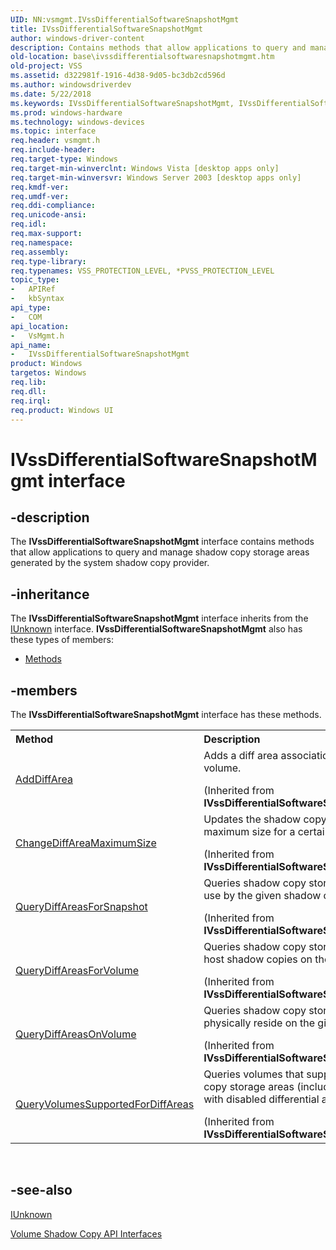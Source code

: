 ```yaml
---
UID: NN:vsmgmt.IVssDifferentialSoftwareSnapshotMgmt
title: IVssDifferentialSoftwareSnapshotMgmt
author: windows-driver-content
description: Contains methods that allow applications to query and manage shadow copy storage areas generated by the system shadow copy provider.
old-location: base\ivssdifferentialsoftwaresnapshotmgmt.htm
old-project: VSS
ms.assetid: d322981f-1916-4d38-9d05-bc3db2cd596d
ms.author: windowsdriverdev
ms.date: 5/22/2018
ms.keywords: IVssDifferentialSoftwareSnapshotMgmt, IVssDifferentialSoftwareSnapshotMgmt interface [Files], IVssDifferentialSoftwareSnapshotMgmt interface [Files],described, base.ivssdifferentialsoftwaresnapshotmgmt, vsmgmt/IVssDifferentialSoftwareSnapshotMgmt
ms.prod: windows-hardware
ms.technology: windows-devices
ms.topic: interface
req.header: vsmgmt.h
req.include-header: 
req.target-type: Windows
req.target-min-winverclnt: Windows Vista [desktop apps only]
req.target-min-winversvr: Windows Server 2003 [desktop apps only]
req.kmdf-ver: 
req.umdf-ver: 
req.ddi-compliance: 
req.unicode-ansi: 
req.idl: 
req.max-support: 
req.namespace: 
req.assembly: 
req.type-library: 
req.typenames: VSS_PROTECTION_LEVEL, *PVSS_PROTECTION_LEVEL
topic_type:
-	APIRef
-	kbSyntax
api_type:
-	COM
api_location:
-	VsMgmt.h
api_name:
-	IVssDifferentialSoftwareSnapshotMgmt
product: Windows
targetos: Windows
req.lib: 
req.dll: 
req.irql: 
req.product: Windows UI
---
```


# IVssDifferentialSoftwareSnapshotMgmt interface


## -description


The 
    <b>IVssDifferentialSoftwareSnapshotMgmt</b> 
    interface contains methods that allow applications to query and manage shadow copy storage areas 
    generated by the system shadow copy provider.


## -inheritance

The <b xmlns:loc="http://microsoft.com/wdcml/l10n">IVssDifferentialSoftwareSnapshotMgmt</b> interface inherits from the <a href="https://msdn.microsoft.com/33f1d79a-33fc-4ce5-a372-e08bda378332">IUnknown</a> interface. <b>IVssDifferentialSoftwareSnapshotMgmt</b> also has these types of members:
<ul>
<li><a href="https://docs.microsoft.com/">Methods</a></li>
</ul>

## -members

The <b>IVssDifferentialSoftwareSnapshotMgmt</b> interface has these methods.
<table class="members" id="memberListMethods">
<tr>
<th align="left" width="37%">Method</th>
<th align="left" width="63%">Description</th>
</tr>
<tr data="inherited;">
<td align="left" width="37%">
<a href="https://msdn.microsoft.com/7b58331c-b8a2-4333-a05d-563395d5f0c2">AddDiffArea</a>
</td>
<td align="left" width="63%">
Adds a diff area association for a certain volume.</p> (Inherited from <b>IVssDifferentialSoftwareSnapshotMgmt</b>)</td>
</tr>
<tr data="inherited;">
<td align="left" width="37%">
<a href="https://msdn.microsoft.com/c7773fa8-6b43-46bf-b644-0016b261c080">ChangeDiffAreaMaximumSize</a>
</td>
<td align="left" width="63%">
Updates the shadow copy storage area maximum size for a certain volume.</p> (Inherited from <b>IVssDifferentialSoftwareSnapshotMgmt</b>)</td>
</tr>
<tr data="inherited;">
<td align="left" width="37%">
<a href="https://msdn.microsoft.com/1203d6de-b389-4349-a83c-5ee729add03c">QueryDiffAreasForSnapshot</a>
</td>
<td align="left" width="63%">
Queries shadow copy storage  areas in use by the given shadow copy.</p> (Inherited from <b>IVssDifferentialSoftwareSnapshotMgmt</b>)</td>
</tr>
<tr data="inherited;">
<td align="left" width="37%">
<a href="https://msdn.microsoft.com/381f8a4a-c88f-4bd3-bff1-6828fe034e66">QueryDiffAreasForVolume</a>
</td>
<td align="left" width="63%">
Queries shadow copy storage areas that host shadow copies on the given volume.</p> (Inherited from <b>IVssDifferentialSoftwareSnapshotMgmt</b>)</td>
</tr>
<tr data="inherited;">
<td align="left" width="37%">
<a href="https://msdn.microsoft.com/6d9853d3-9c00-47e6-99e8-e499dea9b495">QueryDiffAreasOnVolume</a>
</td>
<td align="left" width="63%">
Queries shadow copy storage areas that physically reside on the given volume.</p> (Inherited from <b>IVssDifferentialSoftwareSnapshotMgmt</b>)</td>
</tr>
<tr data="inherited;">
<td align="left" width="37%">
<a href="https://msdn.microsoft.com/2aad75e3-0228-4cc4-b813-c70a7ebfdea5">QueryVolumesSupportedForDiffAreas</a>
</td>
<td align="left" width="63%">
Queries volumes that support shadow copy storage  areas (including volumes with disabled differential areas).</p> (Inherited from <b>IVssDifferentialSoftwareSnapshotMgmt</b>)</td>
</tr>
</table> 


## -see-also




<a href="_com_iunknown">IUnknown</a>



<a href="https://msdn.microsoft.com/3a0c60df-666c-4e33-a54c-7fa5ddbfde13">Volume Shadow Copy API Interfaces</a>
 

 

